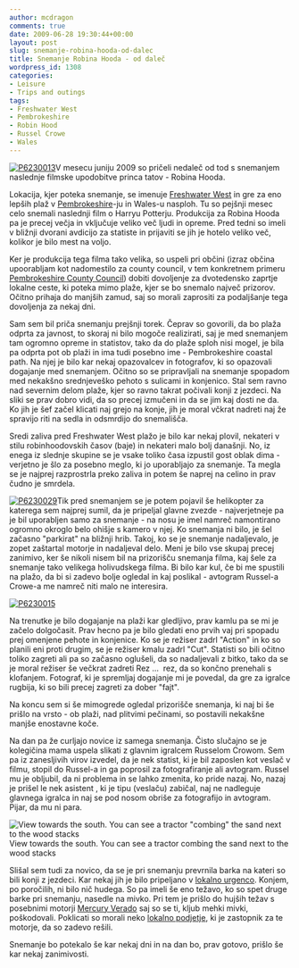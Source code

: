```yaml
---
author: mcdragon
comments: true
date: 2009-06-28 19:30:44+00:00
layout: post
slug: snemanje-robina-hooda-od-dalec
title: Snemanje Robina Hooda - od daleč
wordpress_id: 1308
categories:
- Leisure
- Trips and outings
tags:
- Freshwater West
- Pembrokeshire
- Robin Hood
- Russel Crowe
- Wales
---
```


[![P6230013](https://img.mcdowell.si/2009/06/P62300131-1.jpg)](https://img.mcdowell.si/2009/06/P62300131.jpg)V mesecu juniju 2009 so pričeli nedaleč od tod s snemanjem naslednje filmske upodobitve princa tatov - Robina Hooda.

Lokacija, kjer poteka snemanje, se imenuje [Freshwater West](http://en.wikipedia.org/wiki/Freshwater_West) in gre za eno lepših plaž v [Pembrokeshire](http://en.wikipedia.org/wiki/Pembrokeshire)-ju in Wales-u nasploh. Tu so pejšnji mesec celo snemali naslednji film o Harryu Potterju. Produkcija za Robina Hooda pa je precej večja in vključuje veliko več ljudi in opreme. Pred tedni so imeli v bližnji dvorani avdicijo za statiste in prijaviti se jih je hotelo veliko več, kolikor je bilo mest na voljo.

Ker je produkcija tega filma tako velika, so uspeli pri občini (izraz občina upoorabljam kot nadomestilo za county council, v tem konkretnem primeru [Pembrokeshire County Council](http://www.pembrokeshire.gov.uk/)) dobiti dovoljenje za dvotedensko zaprtje lokalne ceste, ki poteka mimo plaže, kjer se bo snemalo največ prizorov. Očitno prihaja do manjših zamud, saj so morali zaprositi za podaljšanje tega dovoljenja za nekaj dni.

Sam sem bil priča snemanju prejšnji torek. Čeprav so govorili, da bo plaža odprta za javnost, to skoraj ni bilo mogoče realizirati, saj je med snemanjem tam ogromno opreme in statistov, tako da do plaže sploh nisi mogel, je bila pa odprta pot ob plaži in ima tudi posebno ime - Pembrokeshire coastal path. Na njej je bilo kar nekaj opazovalcev in fotografov, ki so opazovali dogajanje med snemanjem. Očitno so se pripravljali na snemanje spopadom med nekakšno srednjeveško pehoto s sulicami in konjenico. Stal sem ravno nad severnim delom plaže, kjer so ravno takrat počivali konji z jezdeci. Na sliki se prav dobro vidi, da so precej izmučeni in da se jim kaj dosti ne da. Ko jih je šef začel klicati naj grejo na konje, jih je moral včkrat nadreti naj že spravijo riti na sedla in odsmrdijo do snemališča.

Sredi zaliva pred Freshwater West plažo je bilo kar nekaj plovil, nekateri v stilu robinhoodovskih časov (baje) in nekateri malo bolj današnji. No, iz enega iz slednje skupine se je vsake toliko časa izpustil gost oblak dima - verjetno je šlo za posebno meglo, ki jo uporabljajo za snemanje. Ta megla se je najprej razprostrla preko zaliva in potem še naprej na celino in prav čudno je smrdela.

[![P6230029](https://img.mcdowell.si/2009/06/P62300291-1.jpg)](https://img.mcdowell.si/2009/06/P62300291.jpg)Tik pred snemanjem se je potem pojavil še helikopter za katerega sem najprej sumil, da je pripeljal glavne zvezde - najverjetneje pa je bil uporabljen samo za snemanje - na nosu je imel namreč namontirano ogromno okroglo belo ohišje s kamero v njej. Ko snemanja ni bilo, je šel začasno "parkirat" na bližnji hrib. Takoj, ko se je snemanje nadaljevalo, je zopet zaštartal motorje in nadaljeval delo. Meni je bilo vse skupaj precej zanimivo, ker še nikoli nisem bil na prizorišču snemanja filma, kaj šele za snemanje tako velikega holivudskega filma. Bi bilo kar kul, če bi me spustili na plažo, da bi si zadevo bolje ogledal in kaj poslikal - avtogram Russel-a Crowe-a me namreč niti malo ne interesira.

[![P6230015](https://img.mcdowell.si/2009/06/P62300151-1.jpg)](https://img.mcdowell.si/2009/06/P62300151.jpg)

Na trenutke je bilo dogajanje na plaži kar gledljivo, prav kamlu pa se mi je začelo dolgočasit. Prav hecno pa je bilo gledati eno prvih vaj pri spopadu prej omenjene pehote in konjenice. Ko se je režiser zadrl "Action" in ko so planili eni proti drugim, se je režiser kmalu zadrl "Cut". Statisti so bili očitno toliko zagreti ali pa so začasno oglušeli, da so nadaljevali z bitko, tako da se je moral režiser še večkrat zadreti Rez ...  rez, da so končno prenehali s klofanjem. Fotograf, ki je spremljaj dogajanje mi je povedal, da gre za igralce rugbija, ki so bili precej zagreti za dober "fajt".

Na koncu sem si še mimogrede ogledal prizorišče snemanja, ki naj bi še prišlo na vrsto - ob plaži, nad plitvimi pečinami, so postavili nekakšne manjše enostavne koče.

Na dan pa že curljajo novice iz samega snemanja. Čisto slučajno se je kolegičina mama uspela slikati z glavnim igralcem Russelom Crowom. Sem pa iz zanesljivih virov izvedel, da je nek statist, ki je bil zaposlen kot veslač v filmu, stopil do Russel-a in ga poprosil za fotografiranje ali avtogram. Russel mu je obljubil, da ni problema in se lahko zmenita, ko pride nazaj. No, nazaj je prišel le nek asistent , ki je tipu (veslaču) zabičal, naj ne nadleguje glavnega igralca in naj se pod nosom obriše za fotografijo in avtogram. Pijar, da mu ni para.

![View towards the south. You can see a tractor "combing" the sand next to the wood stacks](https://img.mcdowell.si/2009/06/P62300171-1.jpg) View towards the south. You can see a tractor combing the sand next to the wood stacks

Slišal sem tudi za novico, da se je pri snemanju prevrnila barka na kateri so bili konji z jezdeci. Kar nekaj jih je bilo pripeljano v [lokalno urgenco](http://www.pdt-tr.wales.nhs.uk/en/services/hospitals/index.html). Konjem, po poročilih, ni bilo nič hudega. So pa imeli še eno težavo, ko so spet druge barke pri snemanju, nasedle na mivko. Pri tem je prišlo do hujših težav s posebnimi motorji [Mercury Verado](http://www.mercurymarine.com/engines/outboards/verado/) saj so se ti, kljub mehki mivki, poškodovali. Poklicati so morali neko [lokalno podjetje](http://www.quadraboats.co.uk/), ki je zastopnik za te motorje, da so zadevo rešili.

Snemanje bo potekalo še kar nekaj dni in na dan bo, prav gotovo, prišlo še kar nekaj zanimivosti.
